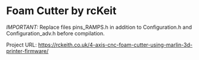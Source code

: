 # Foam Cutter by rcKeit

*IMPORTANT:* Replace files pins_RAMPS.h in addition to Configuration.h and Configuration_adv.h before compilation.

Project URL: https://rckeith.co.uk/4-axis-cnc-foam-cutter-using-marlin-3d-printer-firmware/
